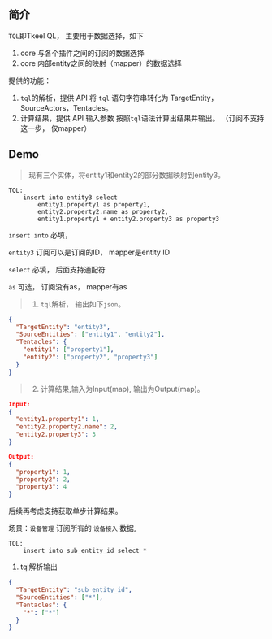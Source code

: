 ## 简介

`TQL`即Tkeel QL， 主要用于数据选择，如下
1. core 与各个插件之间的订阅的数据选择 
2. core 内部entity之间的映射（mapper）的数据选择 


提供的功能：

1. `tql`的解析，提供 API 将 `tql` 语句字符串转化为 TargetEntity，SourceActors，Tentacles。
2.  计算结果，提供 API 输入参数 按照`tql`语法计算出结果并输出。 （订阅不支持这一步， 仅mapper）



## Demo


> 现有三个实体，将entity1和entity2的部分数据映射到entity3。
```
TQL:
    insert into entity3 select
		entity1.property1 as property1,
		entity2.property2.name as property2,
		entity1.property1 + entity2.property3 as property3

```
`insert into` 必填，

`entity3` 订阅可以是订阅的ID， mapper是entity ID 

`select` 必填， 后面支持通配符

`as` 可选， 订阅没有as， mapper有as


> 1. `tql`解析， 输出如下`json`。
```json
{
  "TargetEntity": "entity3",
  "SourceEntities": ["entity1", "entity2"],
  "Tentacles": {
    "entity1": ["property1"],
    "entity2": ["property2", "property3"]
  }
}
```


> 2. 计算结果,输入为Input(map), 输出为Output(map)。
```json
Input:
{
  "entity1.property1": 1,
  "entity2.property2.name": 2,
  "entity2.property3": 3
}

Output:
{
  "property1": 1,
  "property2": 2,
  "property3": 4
}
```
后续再考虑支持获取单步计算结果。



场景：`设备管理` 订阅所有的 `设备接入` 数据, 
```
TQL:
    insert into sub_entity_id select *

```
1. tql解析输出
```json
{
  "TargetEntity": "sub_entity_id",
  "SourceEntities": ["*"],
  "Tentacles": {
    "*": ["*"]
  }
}
```

